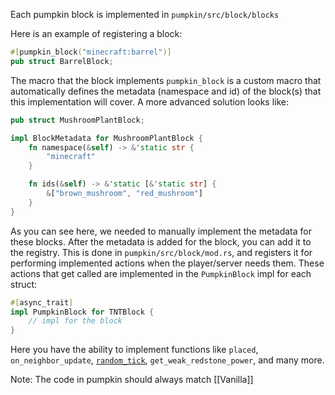 Each pumpkin block is implemented in `pumpkin/src/block/blocks`

Here is an example of registering a block:
```rust
#[pumpkin_block("minecraft:barrel")]
pub struct BarrelBlock;
```

The macro that the block implements `pumpkin_block` is a custom macro that automatically defines the metadata (namespace and id) of the block(s) that this implementation will cover. A more advanced solution looks like:
```rust
pub struct MushroomPlantBlock;

impl BlockMetadata for MushroomPlantBlock {
    fn namespace(&self) -> &'static str {
        "minecraft"
    }

    fn ids(&self) -> &'static [&'static str] {
        &["brown_mushroom", "red_mushroom"]
    }
}
```

As you can see here, we needed to manually implement the metadata for these blocks.
After the metadata is added for the block, you can add it to the registry. This is done in `pumpkin/src/block/mod.rs`, and registers it for performing implemented actions when the player/server needs them. These actions that get called are implemented in the `PumpkinBlock` impl for each struct:
```rust
#[async_trait]
impl PumpkinBlock for TNTBlock {
	// impl for the block
}
```

Here you have the ability to implement functions like `placed`, `on_neighbor_update`, [`random_tick`](Random%20Ticks), `get_weak_redstone_power`, and many more.

Note: The code in pumpkin should always match [[Vanilla]]